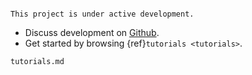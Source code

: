 ```{include} ../README.md
```

```{note}
This project is under active development.
```

* Discuss development on [Github].
* Get started by browsing {ref}`tutorials <tutorials>`.


```{toctree}
tutorials.md
```

[Github]: https://github.com/xikanfeng2/SCSilicon2
